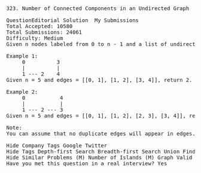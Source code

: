 <pre>
323. Number of Connected Components in an Undirected Graph  

QuestionEditorial Solution  My Submissions
Total Accepted: 10580
Total Submissions: 24061
Difficulty: Medium
Given n nodes labeled from 0 to n - 1 and a list of undirected edges (each edge is a pair of nodes), write a function to find the number of connected components in an undirected graph.

Example 1:
     0          3
     |          |
     1 --- 2    4
Given n = 5 and edges = [[0, 1], [1, 2], [3, 4]], return 2.

Example 2:
     0           4
     |           |
     1 --- 2 --- 3
Given n = 5 and edges = [[0, 1], [1, 2], [2, 3], [3, 4]], return 1.

Note:
You can assume that no duplicate edges will appear in edges. Since all edges are undirected, [0, 1] is the same as [1, 0] and thus will not appear together in edges.

Hide Company Tags Google Twitter
Hide Tags Depth-first Search Breadth-first Search Union Find Graph
Hide Similar Problems (M) Number of Islands (M) Graph Valid Tree
Have you met this question in a real interview? Yes  
</pre>

